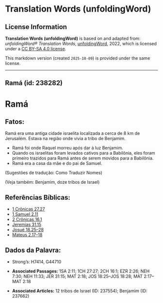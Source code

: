 # Translation Words (unfoldingWord)

## License Information

**Translation Words (unfoldingWord)** is based on and adapted from: _unfoldingWord® Translation Words_, [unfoldingWord](https://unfoldingword.org/utw), 2022, which is licensed under a [CC BY-SA 4.0 license](https://creativecommons.org/licenses/by-sa/4.0/legalcode.en).

This markdown version (created `2025-10-09`) is provided under the same license.



--------------------------------

## Ramá (id: 238282)

Ramá
====

Fatos:
------

Ramá era uma antiga cidade israelita localizada a cerca de 8 km de Jerusalém. Estava na região onde vivia a tribo de Benjamim.

* Ramá foi onde Raquel morreu após dar à luz Benjamim.
* Quando os israelitas foram levados cativos para a Babilônia, eles foram primeiro trazidos para Ramá antes de serem movidos para a Babilônia.
* Ramá era a casa da mãe e do pai de Samuel.

(Sugestões de tradução: Como Traduzir Nomes)

(Veja também: Benjamim, doze tribos de Israel)

Referências Bíblicas:
---------------------

* [1 Crônicas 27\.27](https://ref.ly/1Chr27:27)
* [1 Samuel 2\.11](https://ref.ly/1Sam2:11)
* [2 Crônicas 16\.1](https://ref.ly/2Chr16:1)
* [Jeremias 31\.15](https://ref.ly/Jer31:15)
* [Josué 18\.25–28](https://ref.ly/Josh18:25-Josh18:28)
* [Mateus 2\.17–18](https://ref.ly/Matt2:17-Matt2:18)

Dados da Palavra:
-----------------

* Strong’s: H7414, G44710

* **Associated Passages:** 1SA 2:11; 1CH 27:27; 2CH 16:1; EZR 2:26; NEH 7:30; NEH 11:33; JER 31:15; MAT 2:18; JOS 18:25–JOS 18:28; MAT 2:17–MAT 2:18
* **Associated Articles:** 12 tribos de Israel (ID: 237554); Benjamim (ID: 237662)

